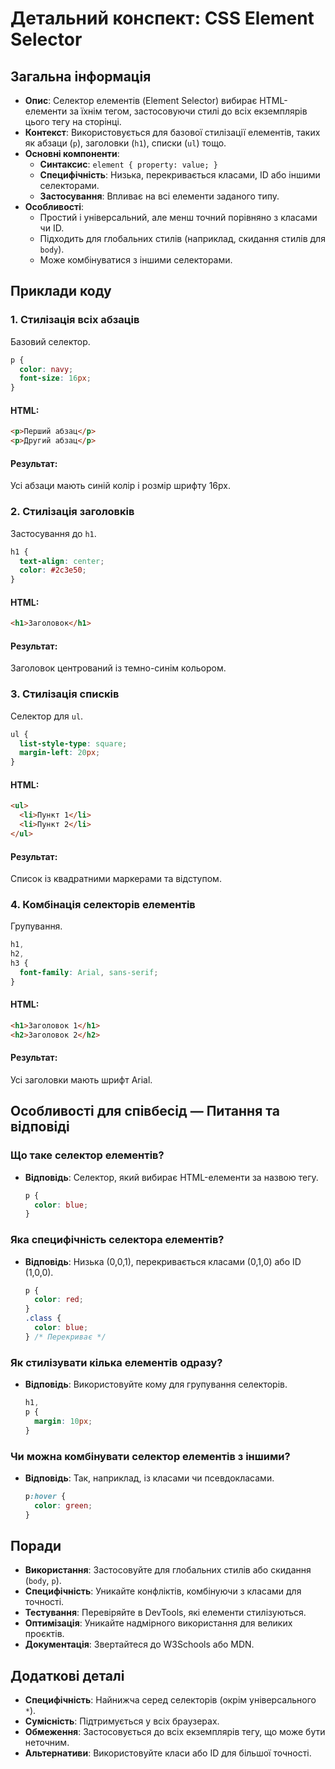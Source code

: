 # Детальний конспект: CSS Element Selector

## Загальна інформація

- **Опис**: Селектор елементів (Element Selector) вибирає HTML-елементи за їхнім тегом, застосовуючи стилі до всіх екземплярів цього тегу на сторінці.
- **Контекст**: Використовується для базової стилізації елементів, таких як абзаци (`p`), заголовки (`h1`), списки (`ul`) тощо.
- **Основні компоненти**:
  - **Синтаксис**: `element { property: value; }`
  - **Специфічність**: Низька, перекривається класами, ID або іншими селекторами.
  - **Застосування**: Впливає на всі елементи заданого типу.
- **Особливості**:
  - Простий і універсальний, але менш точний порівняно з класами чи ID.
  - Підходить для глобальних стилів (наприклад, скидання стилів для `body`).
  - Може комбінуватися з іншими селекторами.

## Приклади коду

### 1. Стилізація всіх абзаців

Базовий селектор.

```css
p {
  color: navy;
  font-size: 16px;
}
```

#### HTML:

```html
<p>Перший абзац</p>
<p>Другий абзац</p>
```

#### Результат:

Усі абзаци мають синій колір і розмір шрифту 16px.

### 2. Стилізація заголовків

Застосування до `h1`.

```css
h1 {
  text-align: center;
  color: #2c3e50;
}
```

#### HTML:

```html
<h1>Заголовок</h1>
```

#### Результат:

Заголовок центрований із темно-синім кольором.

### 3. Стилізація списків

Селектор для `ul`.

```css
ul {
  list-style-type: square;
  margin-left: 20px;
}
```

#### HTML:

```html
<ul>
  <li>Пункт 1</li>
  <li>Пункт 2</li>
</ul>
```

#### Результат:

Список із квадратними маркерами та відступом.

### 4. Комбінація селекторів елементів

Групування.

```css
h1,
h2,
h3 {
  font-family: Arial, sans-serif;
}
```

#### HTML:

```html
<h1>Заголовок 1</h1>
<h2>Заголовок 2</h2>
```

#### Результат:

Усі заголовки мають шрифт Arial.

## Особливості для співбесід — Питання та відповіді

### Що таке селектор елементів?

- **Відповідь**: Селектор, який вибирає HTML-елементи за назвою тегу.
  ```css
  p {
    color: blue;
  }
  ```

### Яка специфічність селектора елементів?

- **Відповідь**: Низька (0,0,1), перекривається класами (0,1,0) або ID (1,0,0).
  ```css
  p {
    color: red;
  }
  .class {
    color: blue;
  } /* Перекриває */
  ```

### Як стилізувати кілька елементів одразу?

- **Відповідь**: Використовуйте кому для групування селекторів.
  ```css
  h1,
  p {
    margin: 10px;
  }
  ```

### Чи можна комбінувати селектор елементів з іншими?

- **Відповідь**: Так, наприклад, із класами чи псевдокласами.
  ```css
  p:hover {
    color: green;
  }
  ```

## Поради

- **Використання**: Застосовуйте для глобальних стилів або скидання (`body`, `p`).
- **Специфічність**: Уникайте конфліктів, комбінуючи з класами для точності.
- **Тестування**: Перевіряйте в DevTools, які елементи стилізуються.
- **Оптимізація**: Уникайте надмірного використання для великих проєктів.
- **Документація**: Звертайтеся до W3Schools або MDN.

## Додаткові деталі

- **Специфічність**: Найнижча серед селекторів (окрім універсального `*`).
- **Сумісність**: Підтримується у всіх браузерах.
- **Обмеження**: Застосовується до всіх екземплярів тегу, що може бути неточним.
- **Альтернативи**: Використовуйте класи або ID для більшої точності.
